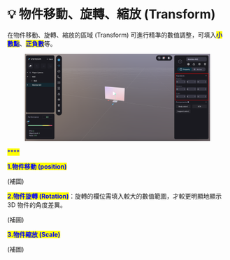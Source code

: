 # 💡 物件移動、旋轉、縮放 (Transform)

在物件移動、旋轉、縮放的區域 (Transform) 可進行精準的數值調整，可填入<mark style="color:blue;">**小數點**</mark>、<mark style="color:blue;">**正負數**</mark>等。

<figure><img src="../../../.gitbook/assets/Frame 122.png" alt=""><figcaption></figcaption></figure>

<mark style="color:blue;">****</mark>

<mark style="color:blue;">**1.物件移動 (position)**</mark>

(補圖)



<mark style="color:blue;">**2.物件旋轉 (Rotation)**</mark>：旋轉的欄位需填入較大的數值範圍，才較更明顯地顯示 3D 物件的角度差異。

(補圖)



<mark style="color:blue;">**3.物件縮放 (Scale)**</mark>

(補圖)
